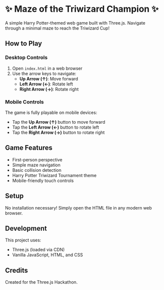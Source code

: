 # ✨ Maze of the Triwizard Champion ✨

A simple Harry Potter-themed web game built with Three.js. Navigate through a minimal maze to reach the Triwizard Cup!

## How to Play

### Desktop Controls
1. Open `index.html` in a web browser
2. Use the arrow keys to navigate:
   - **Up Arrow (↑)**: Move forward
   - **Left Arrow (←)**: Rotate left
   - **Right Arrow (→)**: Rotate right

### Mobile Controls
The game is fully playable on mobile devices:
- Tap the **Up Arrow (↑)** button to move forward
- Tap the **Left Arrow (←)** button to rotate left
- Tap the **Right Arrow (→)** button to rotate right

## Game Features

- First-person perspective
- Simple maze navigation
- Basic collision detection
- Harry Potter Triwizard Tournament theme
- Mobile-friendly touch controls

## Setup

No installation necessary! Simply open the HTML file in any modern web browser.

## Development

This project uses:
- Three.js (loaded via CDN)
- Vanilla JavaScript, HTML, and CSS

## Credits

Created for the Three.js Hackathon.
